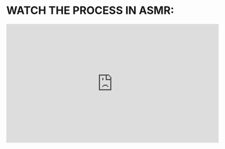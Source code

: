 # WATCH THE PROCESS IN ASMR:
<iframe width="560" height="315" src="https://www.youtube.com/embed/yk2d15q24O8?si=b_tPVswvKytFZATJ" title="YouTube video player" frameborder="0" allow="accelerometer; autoplay; clipboard-write; encrypted-media; gyroscope; picture-in-picture; web-share" allowfullscreen></iframe>
